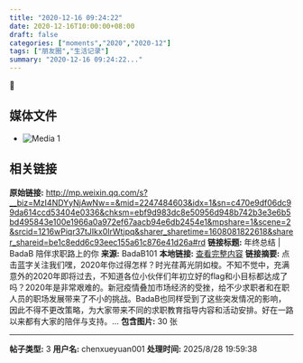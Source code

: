 ```yaml
---
title: "2020-12-16 09:24:22"
date: 2020-12-16T10:00:00+08:00
draft: false
categories: ["moments","2020","2020-12"]
tags: ["朋友圈","生活记录"]
summary: "2020-12-16 09:24:22..."
---
```


🎉

## 媒体文件

- ![Media 1](/Moments/photos/2020-12-16/202012160924220.jpg)

## 相关链接

**原始链接:** http://mp.weixin.qq.com/s?__biz=MzI4NDYyNjAwNw==&mid=2247484603&idx=1&sn=c470e9df06dc99da614ccd53404e0336&chksm=ebf9d983dc8e50956d948b742b3e3e6b5bd495843e100e1966a0a972ef67aacb94e6db2454e1&mpshare=1&scene=2&srcid=1216wPiqr37tJIkx0IrWtjpq&sharer_sharetime=1608081822618&sharer_shareid=be1c8edd6c93eec155a61c876e41d26a#rd
**链接标题:** 年终总结 | BadaB 陪伴求职路上的你
**来源:** BadaB101
**本地链接:** [查看完整内容](/link_content/2020/12/2020-12-16/link_content/)
**链接摘要:** 点击蓝字关注我们嘿，2020年你过得怎样？时光荏苒光阴如梭。不知不觉中，充满意外的2020年即将过去，不知道各位小伙伴们年初立好的flag和小目标都达成了吗？2020年是非常艰难的。新冠疫情叠加市场经济的受挫，给不少求职者和在职人员的职场发展带来了不小的挑战。BadaB也同样受到了这些突发情况的影响，因此不得不更改策略，为大家带来不同的求职教育指导内容和活动安排。好在一路以来都有大家的陪伴与支持。...
**包含图片:** 30 张

---

**帖子类型:** 3
**用户名:** chenxueyuan001
**处理时间:** 2025/8/28 19:59:38